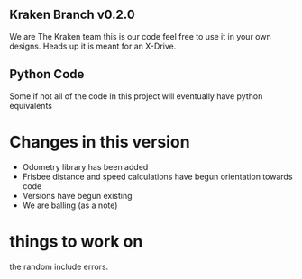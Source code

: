 ## Kraken Branch v0.2.0
We are The Kraken team this is our code feel free to use it in your own designs. Heads up it is meant for an X-Drive.


## Python Code
Some if not all of the code in this project will eventually have python equivalents

# Changes in this version
- Odometry library has been added
- Frisbee distance and speed calculations have begun orientation towards code
- Versions have begun existing
- We are balling (as a note)

# things to work on
the random include errors.